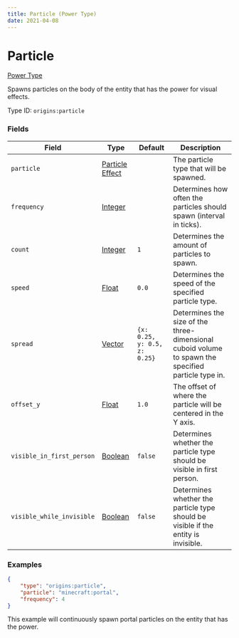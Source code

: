 ```yaml
---
title: Particle (Power Type)
date: 2021-04-08
---
```


# Particle

[Power Type](../power_types.md)

Spawns particles on the body of the entity that has the power for visual effects.

Type ID: `origins:particle`


### Fields

Field  | Type | Default | Description
-------|------|---------|-------------
`particle` | [Particle Effect](../data_types/particle_effect.md) | | The particle type that will be spawned.
`frequency` | [Integer](../data_types/integer.md) | | Determines how often the particles should spawn (interval in ticks).
`count` | [Integer](../data_types/integer.md) | `1` | Determines the amount of particles to spawn.
`speed` | [Float](../data_types/float.md) | `0.0` | Determines the speed of the specified particle type.
`spread` | [Vector](../data_types/vector.md) | `{x: 0.25, y: 0.5, z: 0.25}` | Determines the size of the three-dimensional cuboid volume to spawn the specified particle type in.
`offset_y` | [Float](../data_types/float.md) | `1.0` | The offset of where the particle will be centered in the Y axis. 
`visible_in_first_person` | [Boolean](../data_types/boolean.md) | `false` | Determines whether the particle type should be visible in first person.
`visible_while_invisible` | [Boolean](../data_types/boolean.md) | `false` | Determines whether the particle type should be visible if the entity is invisible.


### Examples

```json
{
  	"type": "origins:particle",
  	"particle": "minecraft:portal",
  	"frequency": 4
}
```

This example will continuously spawn portal particles on the entity that has the power.
